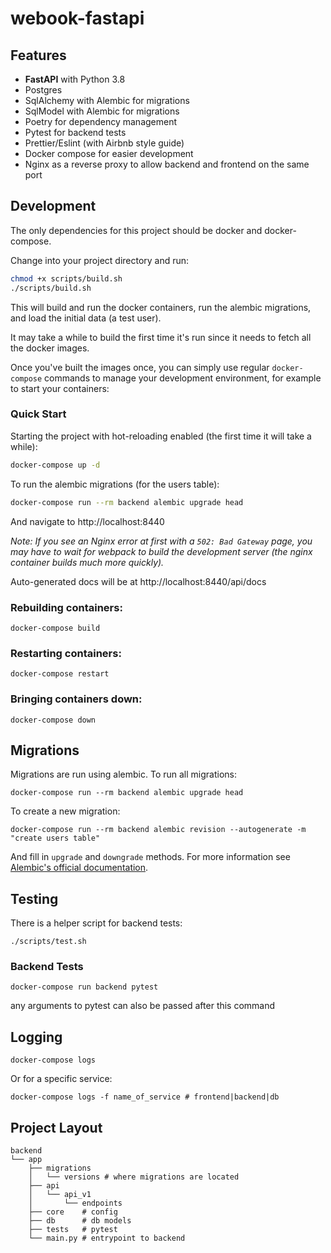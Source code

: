 # webook-fastapi

## Features

- **FastAPI** with Python 3.8
- Postgres
- SqlAlchemy with Alembic for migrations
- SqlModel with Alembic for migrations
- Poetry for dependency management
- Pytest for backend tests
- Prettier/Eslint (with Airbnb style guide)
- Docker compose for easier development
- Nginx as a reverse proxy to allow backend and frontend on the same port

## Development

The only dependencies for this project should be docker and docker-compose.

Change into your project directory and run:

```bash
chmod +x scripts/build.sh
./scripts/build.sh
```

This will build and run the docker containers, run the alembic migrations, and
load the initial data (a test user).

It may take a while to build the first time it's run since it needs to fetch all
the docker images.

Once you've built the images once, you can simply use regular `docker-compose`
commands to manage your development environment, for example to start your
containers:

### Quick Start

Starting the project with hot-reloading enabled
(the first time it will take a while):

```bash
docker-compose up -d
```

To run the alembic migrations (for the users table):

```bash
docker-compose run --rm backend alembic upgrade head
```

And navigate to http://localhost:8440

_Note: If you see an Nginx error at first with a `502: Bad Gateway` page, you may have to wait for webpack to build the development server (the nginx container builds much more quickly)._

Auto-generated docs will be at
http://localhost:8440/api/docs

### Rebuilding containers:

```
docker-compose build
```

### Restarting containers:

```
docker-compose restart
```

### Bringing containers down:

```
docker-compose down
```


## Migrations

Migrations are run using alembic. To run all migrations:

```
docker-compose run --rm backend alembic upgrade head
```

To create a new migration:

```
docker-compose run --rm backend alembic revision --autogenerate -m "create users table"
```

And fill in `upgrade` and `downgrade` methods. For more information see
[Alembic's official documentation](https://alembic.sqlalchemy.org/en/latest/tutorial.html#create-a-migration-script).

## Testing

There is a helper script for  backend tests:

```
./scripts/test.sh
```

### Backend Tests

```
docker-compose run backend pytest
```

any arguments to pytest can also be passed after this command


## Logging

```
docker-compose logs
```

Or for a specific service:

```
docker-compose logs -f name_of_service # frontend|backend|db
```

## Project Layout

```
backend
└── app
    ├── migrations
    │   └── versions # where migrations are located
    ├── api
    │   └── api_v1
    │       └── endpoints
    ├── core    # config
    ├── db      # db models
    ├── tests   # pytest
    └── main.py # entrypoint to backend

```
